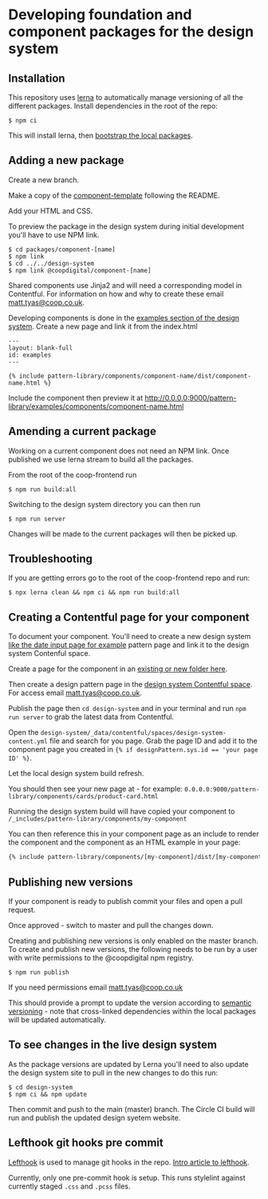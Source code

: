 # Developing foundation and component packages for the design system

## Installation
This repository uses [lerna](https://github.com/lerna/lerna) to automatically manage versioning of all the different packages. Install dependencies in the root of the repo:

 ```shell script
$ npm ci
```

This will install lerna, then [bootstrap the local packages](https://github.com/lerna/lerna/tree/master/commands/bootstrap#readme).

## Adding a new package
Create a new branch. 

Make a copy of the [component-template](https://github.com/coopdigital/coop-frontend/tree/master/packages/component-template) following the README. 

Add your HTML and CSS.

To preview the package in the design system during initial development you'll have to use NPM link.

```shell script
$ cd packages/component-[name]
$ npm link
$ cd ../../design-system
$ npm link @coopdigital/component-[name]
```

Shared components use Jinja2 and will need a corresponding model in Contentful. For information on how and why to create these email matt.tyas@coop.co.uk.

Developing components is done in the [examples section of the design system](https://coop-design-system.herokuapp.com/pattern-library/examples/index.html). Create a new page and link it from the index.html

```
---
layout: blank-full
id: examples
---

{% include pattern-library/components/component-name/dist/component-name.html %}
```
Include the component then preview it at http://0.0.0.0:9000/pattern-library/examples/components/component-name.html

## Amending a current package
Working on a current component does not need an NPM link. Once published we use lerna stream to build all the packages. 

From the root of the coop-frontend run

```shell script
$ npm run build:all
```
Switching to the design system directory you can then run

```
$ npm run server
```
Changes will be made to the current packages will then be picked up.

## Troubleshooting
If you are getting errors go to the root of the coop-frontend repo and run:

```shell script
$ npx lerna clean && npm ci && npm run build:all
```

## Creating a Contentful page for your component
To document your component. You'll need to create a new design system [like the date input page for example](https://coop-design-system.herokuapp.com/pattern-library/foundations/date-input.html) pattern page and link it to the design system Contenful space.

Create a page for the component in an [existing or new folder here](https://github.com/coopdigital/coop-frontend/tree/master/design-system/src/pattern-library/components). 

Then create a design pattern page in the [design system Contentful space](https://app.contentful.com/spaces/95z9ms2kvox3/entries?id=PqNCla0FvyJeggwp&order.fieldId=updatedAt&order.direction=descending&displayedFieldIds=contentType&displayedFieldIds=updatedAt&displayedFieldIds=author&filters.0.key=__status&filters.0.val=published). For access email matt.tyas@coop.co.uk.

Publish the page then `cd design-system` and in your terminal and run `npm run server` to grab the latest data from Contentful. 

Open the `design-system/_data/contentful/spaces/design-system-content.yml` file and search for you page. Grab the page ID and add it to the component page you created in `{% if designPattern.sys.id == 'your page ID' %}`. 

Let the local design system build refresh.

You should then see your new page at - for example: `0.0.0.0:9000/pattern-library/components/cards/product-card.html`

Running the design system build will have copied your component to `/_includes/pattern-library/components/my-component`

You can then reference this in your component page as an include to render the component and the component as an HTML example in your page:
```HTML
{% include pattern-library/components/[my-component]/dist/[my-component].html %}
```

## Publishing new versions
If your component is ready to publish commit your files and open a pull request.

Once approved - switch to master and pull the changes down.

Creating and publishing new versions is only enabled on the master branch. To create and publish new versions, the following needs to be run by a user with write permissions to the @coopdigital npm registry.

```shell script
$ npm run publish
```

If you need permissions email matt.tyas@coop.co.uk

This should provide a prompt to update the version according to [semantic versioning](https://semver.org/) - note that cross-linked dependencies within the local packages will be updated automatically.


## To see changes in the live design system
As the package versions are updated by Lerna you'll need to also update the design system site to pull in the new changes to do this run:

```shell script
$ cd design-system
$ npm ci && npm update
```

Then commit and push to the main (master) branch. The Circle CI build will run and publish the updated design syetem website.

## Lefthook git hooks pre commit
[Lefthook](https://github.com/Arkweid/lefthook) is used to manage git hooks in the repo.  [Intro article to lefthook](https://evilmartians.com/chronicles/lefthook-knock-your-teams-code-back-into-shape?utm_source=lefthook).

Currently, only one pre-commit hook is setup. This runs stylelint against currently staged `.css` and `.pcss` files.
